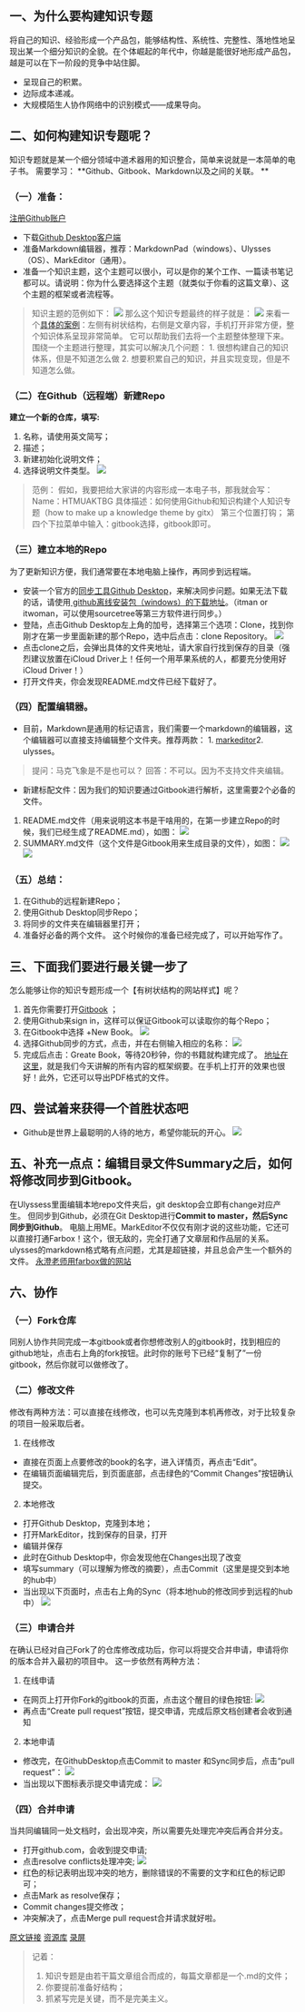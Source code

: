 ## 一、为什么要构建知识专题
将自己的知识、经验形成一个产品包，能够结构性、系统性、完整性、落地性地呈现出某一个细分知识的全貌。在个体崛起的年代中，你越是能很好地形成产品包，越是可以在下一阶段的竞争中站住脚。
- 呈现自己的积累。
- 边际成本递减。
- 大规模陌生人协作网络中的识别模式——成果导向。

## 二、如何构建知识专题呢？
 知识专题就是某一个细分领域中道术器用的知识整合，简单来说就是一本简单的电子书。
需要学习： **Github、Gitbook、Markdown以及之间的关联。 **
### （一）准备：
[注册Github账户](www.github.com)
- 下载[Github Desktop客户端](desktop.github.com)
- 准备Markdown编辑器，推荐：MarkdownPad（windows）、Ulysses（OS）、MarkEditor（通用）。 
- 准备一个知识主题，这个主题可以很小，可以是你的某个工作、一篇读书笔记都可以。请说明：你为什么要选择这个主题（就类似于你看的这篇文章）、这个主题的框架或者流程等。
> 知识主题的范例如下：
![](https://ww3.sinaimg.cn/large/006tNc79gy1flhjpju37fj30lr0bz79q.jpg)
> 那么这个知识专题最终的样子就是：
> ![](https://ww2.sinaimg.cn/large/006tNc79gy1flhl4yg1qzj30m70e4dnp.jpg)
来看一个[具体的案例](http://book.upwith.me/u/zhilaohu/Zhilaohu/)：左侧有树状结构，右侧是文章内容，手机打开非常方便，整个知识体系呈现非常简单。
它可以帮助我们去将一个主题整体整理下来。围绕一个主题进行整理，其实可以解决几个问题： 1. 很想构建自己的知识体系，但是不知道怎么做 2. 想要积累自己的知识，并且实现变现，但是不知道怎么做。

### （二）在Github（远程端）新建Repo
**建立一个新的仓库，填写:**
1. 名称，请使用英文简写；
2. 描述；
3. 新建初始化说明文件；
4. 选择说明文件类型。
![](https://ww1.sinaimg.cn/large/006tNc79gy1flhjyglyr5j30lw0i2afl.jpg)
> 范例：
假如，我要把给大家讲的内容形成一本电子书，那我就会写： Name：HTMUAKTBG 具体描述：如何使用Github和知识构建个人知识专题（how to make up a knowledge theme by gitx）
第三个位置打钩；
第四个下拉菜单中输入：gitbook选择，gitbook即可。

### （三）建立本地的Repo
为了更新知识方便，我们通常要在本地电脑上操作，再同步到远程端。 
- 安装一个官方的[同步工具Github Desktop](https://desktop.github.com)，来解决同步问题。如果无法下载的话，请使用[ github离线安装包（windows）的下载地址](https://github-windows.s3.amazonaws.com/standalone/GitHubDesktop.exe)。（itman or itwoman，可以使用sourcetree等第三方软件进行同步。）
- 登陆，点击Github Desktop左上角的加号，选择第三个选项：Clone，找到你刚才在第一步里面新建的那个Repo，选中后点击：clone Repository。
 ![](https://ww4.sinaimg.cn/large/006tNc79gy1flhkkyh8yhj30m70fkwl7.jpg)
- 点击clone之后，会弹出具体的文件夹地址，请大家自行找到保存的目录（强烈建议放置在iCloud Driver上！任何一个用苹果系统的人，都要充分使用好iCloud Driver！）
- 打开文件夹，你会发现README.md文件已经下载好了。

### （四）配置编辑器。 
- 目前，Markdown是通用的标记语言，我们需要一个markdown的编辑器，这个编辑器可以直接支持编辑整个文件夹。推荐两款： 1. [markeditor](http://zrey.com/app/markeditor?from=farbox)2. ulysses。
 > 提问：马克飞象是不是也可以？
 回答：不可以。因为不支持文件夹编辑。

- 新建标配文件：因为我们的知识要通过Gitbook进行解析，这里需要2个必备的文件。
 1. README.md文件（用来说明这本书是干啥用的，在第一步建立Repo的时候，我们已经生成了README.md），如图： ![](https://ww1.sinaimg.cn/large/006tNc79gy1flhkxbw0ulj30m90ewaeh.jpg)
 2.  SUMMARY.md文件（这个文件是Gitbook用来生成目录的文件），如图：
 ![](https://ww2.sinaimg.cn/large/006tKfTcgy1flhtj4aqnnj30ak05wab3.jpg)
 ![](https://ww1.sinaimg.cn/large/006tNc79gy1flhkxdo8v1j30m80e2n1m.jpg)
 
### （五）总结：
1. 在Github的远程新建Repo；
2. 使用Github Desktop同步Repo；
3. 将同步的文件夹在编辑器里打开；
4. 准备好必备的两个文件。
这个时候你的准备已经完成了，可以开始写作了。

## 三、下面我们要进行最关键一步了
怎么能够让你的知识专题形成一个【有树状结构的网站样式】呢？
1. 首先你需要打开[Gitbook](www.gitbook.com) ；
2. 使用Github来sign in，这样可以保证Gitbook可以读取你的每个Repo；
3. 在Gitbook中选择 +New Book。
 ![](https://ww1.sinaimg.cn/large/006tNc79gy1flhlc0ztptj30m40ergnx.jpg)
4. 选择Github同步的方式，点击，并在右侧输入相应的名称：
 ![](https://ww3.sinaimg.cn/large/006tNc79gy1flhldxuhw0j30lp0hw78p.jpg)
5. 完成后点击：Greate Book，等待20秒钟，你的书籍就构建完成了。
 [地址在这里](https://runwithcc.gitbooks.io/htmuaktbg/content/)，就是我们今天讲解的所有内容的框架纲要。在手机上打开的效果也很好！此外，它还可以导出PDF格式的文件。

## 四、尝试着来获得一个首胜状态吧 
- Github是世界上最聪明的人待的地方，希望你能玩的开心。 
![](https://ww1.sinaimg.cn/large/006tNc79gy1flhlirbfbej30lr0chmzu.jpg)
## 五、补充一点点：编辑目录文件Summary之后，如何将修改同步到Gitbook。
在Ulyssess里面编辑本地repo文件夹后，git desktop会立即有change对应产生。
但同步到Github，必须在Git Desktop进行**Commit to master，然后Sync同步到Github**。
电脑上用ME。MarkEditor不仅仅有刚才说的这些功能，它还可以直接打通Farbox！这个，很无敌的，完全打通了文章层和作品层的关系。
ulysses的markdown格式略有点问题，尤其是超链接，并且总会产生一个额外的文件。
[永澄老师用farbox做的网站](http://cttec.inspiration.pub)
## 六、协作
### （一）Fork仓库
同别人协作共同完成一本gitbook或者你想修改别人的gitbook时，找到相应的github地址，点击右上角的fork按钮。此时你的账号下已经“复制了”一份gitbook，然后你就可以做修改了。
### （二）修改文件
修改有两种方法：可以直接在线修改，也可以先克隆到本机再修改，对于比较复杂的项目一般采取后者。
1. 在线修改
 - 直接在页面上点要修改的book的名字，进入详情页，再点击“Edit”。
 - 在编辑页面编辑完后，到页面底部，点击绿色的“Commit Changes”按钮确认提交。
2. 本地修改
 - 打开Github Desktop，克隆到本地；
 - 打开MarkEditor，找到保存的目录，打开
 - 编辑并保存
 - 此时在Github Desktop中，你会发现他在Changes出现了改变
 - 填写summary（可以理解为修改的摘要），点击Commit（这里是提交到本地的hub中）
- 当出现以下页面时，点击右上角的Sync（将本地hub的修改同步到远程的hub中）
 ![](http://upload-images.jianshu.io/upload_images/2551650-2b553237c679278b.png?imageMogr2/auto-orient/strip%7CimageView2/2/w/1240)
### （三）申请合并
在确认已经对自己Fork了的仓库修改成功后，你可以将提交合并申请，申请将你的版本合并入最初的项目中。
这一步依然有两种方法：
1. 在线申请
 - 在网页上打开你Fork的gitbook的页面，点击这个醒目的绿色按钮:
 ![](http://upload-images.jianshu.io/upload_images/2551650-1fb372804ddaef2a.png?imageMogr2/auto-orient/strip%7CimageView2/2/w/1240)
 - 再点击“Create pull request”按钮，提交申请，完成后原文档创建者会收到通知
2. 本地申请
 - 修改完，在GithubDesktop点击Commit to master 和Sync同步后，点击“pull request”：
 ![](http://upload-images.jianshu.io/upload_images/2551650-ed30d316b0a3649b.png?imageMogr2/auto-orient/strip%7CimageView2/2/w/1240)
 - 当出现以下图标表示提交申请完成：
  ![](http://upload-images.jianshu.io/upload_images/2551650-972e39ecb8b79a4e.png?imageMogr2/auto-orient/strip%7CimageView2/2/w/1240)
### （四）合并申请
当共同编辑同一处文档时，会出现冲突，所以需要先处理完冲突后再合并分支。
- 打开github.com，会收到提交申请;
- 点击resolve conflicts处理冲突;
 ![](http://upload-images.jianshu.io/upload_images/2551650-18a17e4ecda536b4.png?imageMogr2/auto-orient/strip%7CimageView2/2/w/1240)
- 红色的标记表明出现冲突的地方，删除错误的不需要的文字和红色的标记即可；
- 点击Mark as resolve保存；
- Commit changes提交修改；
- 冲突解决了，点击Merge pull request合并请求就好啦。

[原文链接](http://www.jianshu.com/p/4cb326c03e3f)
[资源库](https://github.com/runwithcc/awesome-github)
[录屏](http://www.jianshu.com/p/4cb326c03e3f)
> 记着： 
> 1. 知识专题是由若干篇文章组合而成的，每篇文章都是一个.md的文件；
> 2. 你要提前准备好结构；
> 3. 抓紧写完是关键，而不是完美主义。

